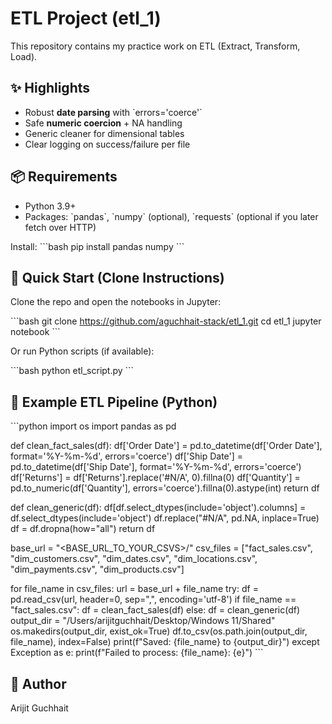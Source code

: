 # ETL Project (etl_1)

This repository contains my practice work on ETL (Extract, Transform, Load).

## ✨ Highlights
- Robust **date parsing** with \`errors='coerce'\`
- Safe **numeric coercion** + NA handling
- Generic cleaner for dimensional tables
- Clear logging on success/failure per file

## 📦 Requirements
- Python 3.9+
- Packages: \`pandas\`, \`numpy\` (optional), \`requests\` (optional if you later fetch over HTTP)

Install:
\`\`\`bash
pip install pandas numpy
\`\`\`

## 🚀 Quick Start (Clone Instructions)
Clone the repo and open the notebooks in Jupyter:

\`\`\`bash
git clone https://github.com/aguchhait-stack/etl_1.git
cd etl_1
jupyter notebook
\`\`\`

Or run Python scripts (if available):

\`\`\`bash
python etl_script.py
\`\`\`

## 🧹 Example ETL Pipeline (Python)
\`\`\`python
import os
import pandas as pd

def clean_fact_sales(df):
    df['Order Date'] = pd.to_datetime(df['Order Date'], format='%Y-%m-%d', errors='coerce')
    df['Ship Date']  = pd.to_datetime(df['Ship Date'],  format='%Y-%m-%d', errors='coerce')
    df['Returns']    = df['Returns'].replace('#N/A', 0).fillna(0)
    df['Quantity']   = pd.to_numeric(df['Quantity'], errors='coerce').fillna(0).astype(int)
    return df

def clean_generic(df):
    df[df.select_dtypes(include='object').columns] = df.select_dtypes(include='object')
    df.replace("#N/A", pd.NA, inplace=True)
    df = df.dropna(how="all")
    return df

base_url  = "<BASE_URL_TO_YOUR_CSVS>/"
csv_files = ["fact_sales.csv", "dim_customers.csv", "dim_dates.csv", "dim_locations.csv", "dim_payments.csv", "dim_products.csv"]

for file_name in csv_files:
    url = base_url + file_name
    try:
        df = pd.read_csv(url, header=0, sep=",", encoding='utf-8')
        if file_name == "fact_sales.csv":
            df = clean_fact_sales(df)
        else:
            df = clean_generic(df)
        output_dir = "/Users/arijitguchhait/Desktop/Windows 11/Shared"
        os.makedirs(output_dir, exist_ok=True)
        df.to_csv(os.path.join(output_dir, file_name), index=False)
        print(f"Saved: {file_name} to {output_dir}")
    except Exception as e:
        print(f"Failed to process: {file_name}: {e}")
\`\`\`

## 👤 Author
Arijit Guchhait
